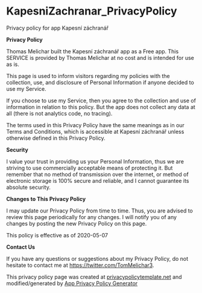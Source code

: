 # KapesniZachranar_PrivacyPolicy
Privacy policy for app Kapesní záchranář


**Privacy Policy**

Thomas Melichar built the Kapesní záchranář app as a Free app. This SERVICE is provided by Thomas Melichar at no cost and is intended for use as is.

This page is used to inform visitors regarding my policies with the collection, use, and disclosure of Personal Information if anyone decided to use my Service.

If you choose to use my Service, then you agree to the collection and use of information in relation to this policy. But the app does not collect any data at all (there is not analytics code, no tracing).

The terms used in this Privacy Policy have the same meanings as in our Terms and Conditions, which is accessible at Kapesní záchranář unless otherwise defined in this Privacy Policy.

**Security**

I value your trust in providing us your Personal Information, thus we are striving to use commercially acceptable means of protecting it. But remember that no method of transmission over the internet, or method of electronic storage is 100% secure and reliable, and I cannot guarantee its absolute security.

**Changes to This Privacy Policy**

I may update our Privacy Policy from time to time. Thus, you are advised to review this page periodically for any changes. I will notify you of any changes by posting the new Privacy Policy on this page.

This policy is effective as of 2020-05-07

**Contact Us**

If you have any questions or suggestions about my Privacy Policy, do not hesitate to contact me at https://twitter.com/TomMelichar3.

This privacy policy page was created at [privacypolicytemplate.net](https://privacypolicytemplate.net) and modified/generated by [App Privacy Policy Generator](https://app-privacy-policy-generator.firebaseapp.com/)
